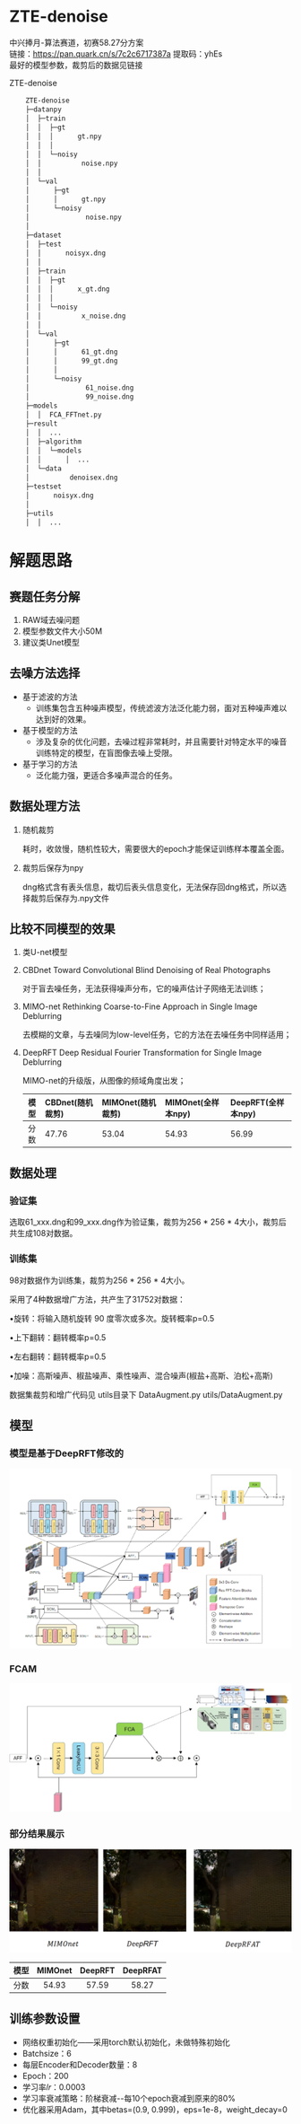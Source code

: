 # ZTE-denoise
中兴捧月-算法赛道，初赛58.27分方案  
链接：https://pan.quark.cn/s/7c2c6717387a  提取码：yhEs  
最好的模型参数，裁剪后的数据见链接  

ZTE-denoise

``` 
	ZTE-denoise  
	├─datanpy
	│  ├─train
	│  │  ├─gt
	│  │  │      gt.npy
	│  │  │      
	│  │  └─noisy
	│  │          noise.npy
	│  │          
	│  └─val
	│      ├─gt
	│      │      gt.npy
	│      └─noisy
	│              noise.npy
	│              
	├─dataset
	│  ├─test
	│  │      noisyx.dng
	│  │      
	│  ├─train
	│  │  ├─gt
	│  │  │      x_gt.dng
	│  │  │      
	│  │  └─noisy
	│  │          x_noise.dng
	│  │          
	│  └─val
	│      ├─gt
	│      │      61_gt.dng
	│      │      99_gt.dng
	│      │      
	│      └─noisy
	│              61_noise.dng
	│              99_noise.dng    
	├─models
	│  │  FCA_FFTnet.py   
	├─result
	│  │  ...
	│  ├─algorithm
	│  │  └─models
	│  │      │  ...
	│  └─data
	│          denoisex.dng 
	├─testset
	│      noisyx.dng
	│      
	├─utils
	│  │  ...

 ```

# 解题思路

## 赛题任务分解

1. RAW域去噪问题
2. 模型参数文件大小50M
3. 建议类Unet模型

## 去噪方法选择

- 基于滤波的方法
  - 训练集包含五种噪声模型，传统滤波方法泛化能力弱，面对五种噪声难以达到好的效果。
- 基于模型的方法
  - 涉及复杂的优化问题，去噪过程非常耗时，并且需要针对特定水平的噪音训练特定的模型，在盲图像去噪上受限。
- 基于学习的方法
  - 泛化能力强，更适合多噪声混合的任务。

## 数据处理方法

1. 随机裁剪

   耗时，收敛慢，随机性较大，需要很大的epoch才能保证训练样本覆盖全面。

2. 裁剪后保存为npy

   dng格式含有表头信息，裁切后表头信息变化，无法保存回dng格式，所以选择裁剪后保存为.npy文件

## 比较不同模型的效果

1. 类U-net模型

2. CBDnet  Toward Convolutional Blind Denoising of Real Photographs

   对于盲去噪任务，无法获得噪声分布，它的噪声估计子网络无法训练；

3. MIMO-net   Rethinking Coarse-to-Fine Approach in Single Image Deblurring

   去模糊的文章，与去噪同为low-level任务，它的方法在去噪任务中同样适用；

4. DeepRFT   Deep Residual Fourier Transformation for Single Image Deblurring

   MIMO-net的升级版，从图像的频域角度出发；

   | **模型** | **CBDnet(随机裁剪**) | MIMOnet(随机裁剪) | MIMOnet(全样本npy) | DeepRFT(全样本npy) |
   | :------: | -------------------- | ----------------- | ------------------ | ------------------ |
   |   分数   | 47.76                | 53.04             | 54.93              | 56.99              |

## 数据处理

### 验证集

选取61_xxx.dng和99_xxx.dng作为验证集，裁剪为256 * 256 * 4大小，裁剪后共生成108对数据。

### 训练集 

98对数据作为训练集，裁剪为256 * 256 * 4大小。

采用了4种数据增广方法，共产生了31752对数据：

•旋转：将输入随机旋转 90 度零次或多次。旋转概率p=0.5

•上下翻转：翻转概率p=0.5

•左右翻转：翻转概率p=0.5

•加噪：高斯噪声、椒盐噪声、乘性噪声、混合噪声(椒盐+高斯、泊松+高斯)

数据集裁剪和增广代码见 utils目录下 DataAugment.py    utils/DataAugment.py

## 模型

### 模型是基于DeepRFT修改的
![image2](https://github.com/lierererniu/picnote/blob/main/img/%E5%9B%BE%E7%89%872.png)
### FCAM

![图片4](https://github.com/lierererniu/picnote/blob/main/img/%E5%9B%BE%E7%89%874.jpg)

### 部分结果展示

![图片5](https://github.com/lierererniu/picnote/blob/main/img/%E5%9B%BE%E7%89%875.bmp)

| **模型** | **MIMOnet** | **DeepRFT** | **DeepRFAT** |
| :------: | :---------: | :---------: | :----------: |
|   分数   |    54.93    |    57.59    |    58.27     |

## 训练参数设置

- 网络权重初始化——采用torch默认初始化，未做特殊初始化
- Batchsize：6
- 每层Encoder和Decoder数量：8
- Epoch：200
- 学习率𝑙𝑟：0.0003
- 学习率衰减策略：阶梯衰减--每10个epoch衰减到原来的80%
- 优化器采用Adam，其中betas=(0.9, 0.999)，eps=1e-8，weight_decay=0
